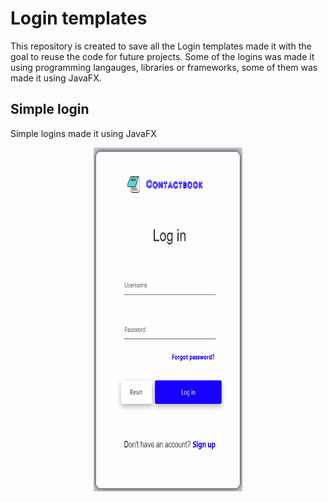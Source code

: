 # Login templates
This repository is created to save all the Login templates made it with the goal to reuse the code for future projects. Some of the logins was made it using programming langauges, libraries or frameworks, some of them was made it using JavaFX.


## Simple login
Simple logins made it using JavaFX

<p align="center">
  <img src="Simple login/demo/demo_sign_in_2.gif" width="238" height="550">
</p>
